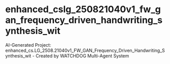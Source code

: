 # enhanced_cslg_250821040v1_fw_gan_frequency_driven_handwriting_synthesis_wit
AI-Generated Project: enhanced_cs.LG_2508.21040v1_FW_GAN_Frequency_Driven_Handwriting_Synthesis_wit - Created by WATCHDOG Multi-Agent System
